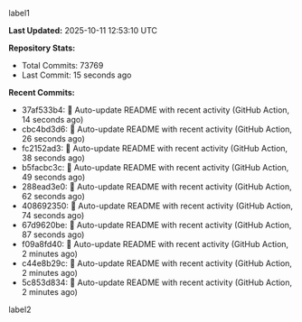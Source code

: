 
label1 
<!-- ACTIVITY_START -->
**Last Updated:** 2025-10-11 12:53:10 UTC

**Repository Stats:**
- Total Commits: 73769
- Last Commit: 15 seconds ago

**Recent Commits:**
- 37af533b4: 🤖 Auto-update README with recent activity (GitHub Action, 14 seconds ago)
- cbc4bd3d6: 🤖 Auto-update README with recent activity (GitHub Action, 26 seconds ago)
- fc2152ad3: 🤖 Auto-update README with recent activity (GitHub Action, 38 seconds ago)
- b5facbc3c: 🤖 Auto-update README with recent activity (GitHub Action, 49 seconds ago)
- 288ead3e0: 🤖 Auto-update README with recent activity (GitHub Action, 62 seconds ago)
- 408692350: 🤖 Auto-update README with recent activity (GitHub Action, 74 seconds ago)
- 67d9620be: 🤖 Auto-update README with recent activity (GitHub Action, 87 seconds ago)
- f09a8fd40: 🤖 Auto-update README with recent activity (GitHub Action, 2 minutes ago)
- c44e8b29c: 🤖 Auto-update README with recent activity (GitHub Action, 2 minutes ago)
- 5c853d834: 🤖 Auto-update README with recent activity (GitHub Action, 2 minutes ago)
<!-- ACTIVITY_END -->

label2
